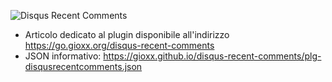 ![Disqus Recent Comments](https://gioxx.github.io/disqus-recent-comments/img/GioxxsWall-DisqusRecentsWidget.png)  

- Articolo dedicato al plugin disponibile all'indirizzo https://go.gioxx.org/disqus-recent-comments
- JSON informativo: https://gioxx.github.io/disqus-recent-comments/plg-disqusrecentcomments.json
